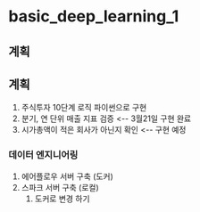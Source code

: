 # basic_deep_learning_1

## 계획

## 계획 

1. 주식투자 10단계 로직 파이썬으로 구현 
 1. 분기, 연 단위 매출 지표 검증  <-- 3월21일 구현 완료 
 2. 시가총액이 적은 회사가 아닌지 확인 <-- 구현 예정 

### 데이터 엔지니어링 
1. 에어플로우 서버 구축 (도커) 
2. 스파크 서버 구축 (로컬)
    1. 도커로 변경 하기 
